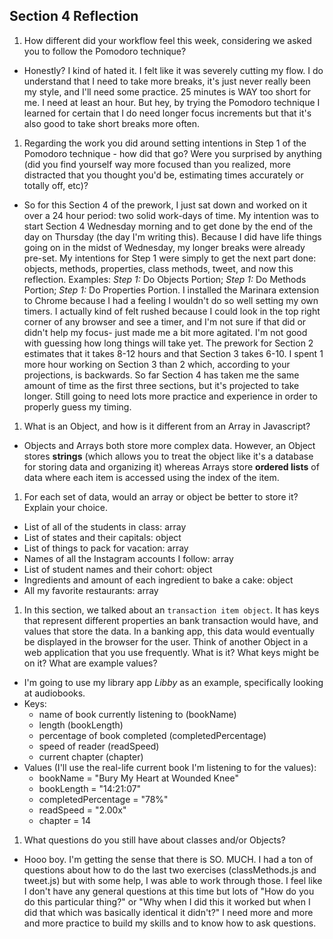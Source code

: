 ## Section 4 Reflection

1. How different did your workflow feel this week, considering we asked you to follow the Pomodoro technique?

+ Honestly? I kind of hated it. I felt like it was severely cutting my flow. I do understand that I need to take more breaks, it's just never really been my style, and I'll need some practice. 25 minutes is WAY too short for me. I need at least an hour. But hey, by trying the Pomodoro technique I learned for certain that I do need longer focus increments but that it's also good to take short breaks more often.

1. Regarding the work you did around setting intentions in Step 1 of the Pomodoro technique - how did that go? Were you surprised by anything (did you find yourself way more focused than you realized, more distracted that you thought you'd be, estimating times accurately or totally off, etc)?

+ So for this Section 4 of the prework, I just sat down and worked on it over a 24 hour period: two solid work-days of time. My intention was to start Section 4 Wednesday morning and to get done by the end of the day on Thursday (the day I'm writing this). Because I did have life things going on in the midst of Wednesday, my longer breaks were already pre-set. My intentions for Step 1 were simply to get the next part done: objects, methods, properties, class methods, tweet, and now this reflection. Examples: *Step 1:* Do Objects Portion; *Step 1:* Do Methods Portion; *Step 1:* Do Properties Portion. I installed the Marinara extension to Chrome because I had a feeling I wouldn't do so well setting my own timers. I actually kind of felt rushed because I could look in the top right corner of any browser and see a timer, and I'm not sure if that did or didn't help my focus- just made me a bit more agitated. I'm not good with guessing how long things will take yet. The prework for Section 2 estimates that it takes 8-12 hours and that Section 3 takes 6-10. I spent 1 more hour working on Section 3 than 2 which, according to your projections, is backwards. So far Section 4 has taken me the same amount of time as the first three sections, but it's projected to take longer. Still going to need lots more practice and experience in order to properly guess my timing.

1. What is an Object, and how is it different from an Array in Javascript?

+ Objects and Arrays both store more complex data. However, an Object stores **strings** (which allows you to treat the object like it's a database for storing data and organizing it) whereas Arrays store **ordered lists** of data where each item is accessed using the index of the item.

1. For each set of data, would an array or object be better to store it? Explain your choice.

  * List of all of the students in class: array
  * List of states and their capitals: object
  * List of things to pack for vacation: array
  * Names of all the Instagram accounts I follow: array
  * List of student names and their cohort: object
  * Ingredients and amount of each ingredient to bake a cake: object
  * All my favorite restaurants: array

1. In this section, we talked about an `transaction item object`. It has keys that represent different properties an bank transaction would have, and values that store the data. In a banking app, this data would eventually be displayed in the browser for the user. Think of another Object in a web application that you use frequently. What is it? What keys might be on it? What are example values?

+ I'm going to use my library app *Libby* as an example, specifically looking at audiobooks.
+ Keys:
  + name of book currently listening to (bookName)
  + length (bookLength)
  + percentage of book completed (completedPercentage)
  + speed of reader (readSpeed)
  + current chapter (chapter)
+ Values (I'll use the real-life current book I'm listening to for the values):
  + bookName = "Bury My Heart at Wounded Knee"
  + bookLength = "14:21:07"
  + completedPercentage = "78%"
  + readSpeed = "2.00x"
  + chapter = 14

1. What questions do you still have about classes and/or Objects?

+ Hooo boy. I'm getting the sense that there is SO. MUCH. I had a ton of questions about how to do the last two exercises (classMethods.js and tweet.js) but with some help, I was able to work through those. I feel like I don't have any general questions at this time but lots of "How do you do this particular thing?" or "Why when I did this it worked but when I did that which was basically identical it didn't?" I need more and more and more practice to build my skills and to know how to ask questions. 
